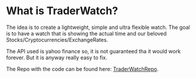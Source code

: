 # What is TraderWatch?


The idea is to create a lightweight, simple and ultra flexible watch. The goal is to have a watch that is showing the actual time and our beloved Stocks/Cryptocurrencies/ExchangeRates. 

The API used is yahoo finance so, it is not guaranteed tha it would work forever. But it is anyway really easy to fix.

The Repo with the code can be found here: [TraderWatchRepo](https://github.com/PlasticSkunkWorks/TraderWatch).